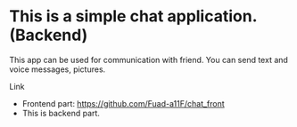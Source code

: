 # This is a simple chat application. (Backend)
This app can be used for communication with friend. You can send text and voice messages, pictures.

Link
* Frontend part: https://github.com/Fuad-a11F/chat_front
* This is backend part.
